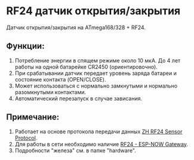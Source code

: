 # RF24 датчик открытия/закрытия
Датчик открытия/закрытия на ATmega168/328 + RF24.

## Функции:

1. Потребление энергии в спящем режиме около 10 мкА. До 4 лет работы на одной батарейке CR2450 (ориентировочно).
2. При срабатывании датчик передает уровень заряда батареи и состояние контакта (OPEN/CLOSE).
3. Может использоваться с нормально замкнутыми и нормально разомкнутыми контактами.
4. Автоматический перезапуск в случае зависания.

## Примечание:

1. Работает на основе протокола передачи данных [ZH RF24 Sensor Protocol](https://github.com/aZholtikov/ZH-RF24-Sensor-Protocol).
2. Для работы в сети необходимо наличие [RF24 - ESP-NOW Gateway](https://github.com/aZholtikov/RF24-ESP-NOW-Gateway).
3. Подробности "железа" см. в папке "hardware".